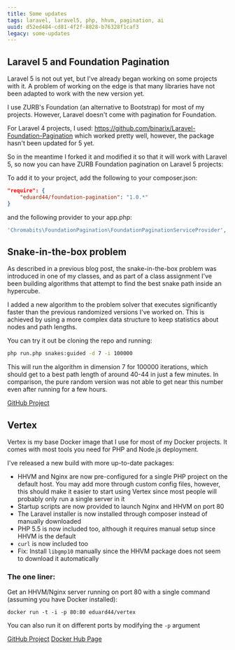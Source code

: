 ```yaml
---
title: Some updates
tags: laravel, laravel5, php, hhvm, pagination, ai
uuid: d52ed484-cd81-4f2f-8828-b76328f1caf3
legacy: some-updates
---
```


## Laravel 5 and Foundation Pagination

Laravel 5 is not out yet, but I've already began working on some projects with it. A problem of working on the edge is that many libraries have not been adapted to work with the new version yet.

I use ZURB's Foundation (an alternative to Bootstrap) for most of my projects. However, Laravel doesn't come with pagination for Foundation.

For Laravel 4 projects, I used: https://github.com/binarix/Laravel-Foundation-Pagination which worked pretty well, however, the package hasn't been updated for 5 yet.

So in the meantime I forked it and modified it so that it will work with Laravel 5, so now you can have ZURB Foundation pagination on Laravel 5 projects:

To add it to your project, add the following to your composer.json:

```json
"require": {
    "eduard44/foundation-pagination": "1.0.*"
}
```
and the following provider to your app.php:

```php
'Chromabits\FoundationPagination\FoundationPaginationServiceProvider',
```

## Snake-in-the-box problem

As described in a previous blog post, the snake-in-the-box problem was introduced in one of my classes, and as part of a class assignment I've been building algorithms that attempt to find the best snake path inside an hypercube.

I added a new algorithm to the problem solver that executes significantly faster than the previous randomized versions I've worked on. This is achieved by using a more complex data structure to keep statistics about nodes and path lengths.

You can try it out be cloning the repo and running:

```bash
php run.php snakes:guided -d 7 -i 100000
```

This will run the algorithm in dimension 7 for 100000 iterations, which should get to a best path length of around 40-44 in just a few minutes. In comparison, the pure random version was not able to get near this number even after running for a few hours.

[GitHub Project](https://github.com/etcinit/snakes)

## Vertex

Vertex is my base Docker image that I use for most of my Docker projects. It comes with most tools you need for PHP and Node.js deployment.

I've released a new build with more up-to-date packages:

- HHVM and Nginx are now pre-configured for a single PHP project on the default host. You may add more through custom config files, however, this should make it easier to start using Vertex since most people will probably only run a single server in it
- Startup scripts are now provided to launch Nginx and HHVM on port 80
- The Laravel installer is now installed through composer instead of manually downloaded
- PHP 5.5 is now included too, although it requires manual setup since HHVM is the default
- `curl` is now included too
- Fix: Install `libgmp10` manually since the HHVM package does not seem to download it automatically

### The one liner:

Get an HHVM/Nginx server running on port 80 with a single command (assuming you have Docker installed):

```
docker run -t -i -p 80:80 eduard44/vertex
```

You can also run it on different ports by modifying the `-p` argument

[GitHub Project](https://github.com/etcinit/vertex)
[Docker Hub Page](https://registry.hub.docker.com/u/eduard44/vertex/)
